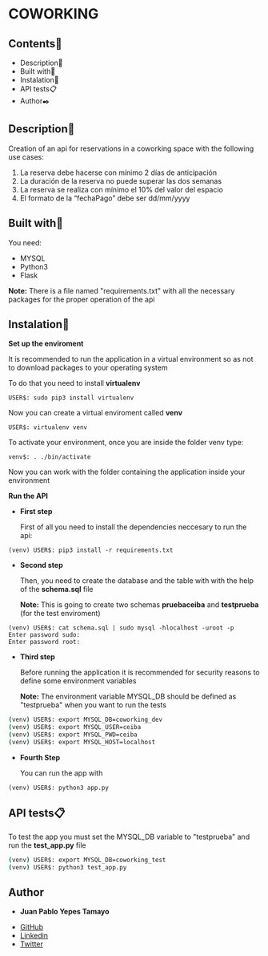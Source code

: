 # COWORKING

## Contents:open_file_folder:

- Description:newspaper:
- Built with:hammer:
- Instalation:wrench:
- API tests:clipboard:
- Author:black_nib:

## Description:newspaper:

Creation of an api for reservations in a coworking space with the following use cases:

1. La reserva debe hacerse con mínimo 2 días de anticipación
2. La duración de la reserva no puede superar las dos semanas
3. La reserva se realiza con mínimo el 10% del valor del espacio
4. El formato de la “fechaPago” debe ser dd/mm/yyyy

## Built with:hammer:

You need:

- MYSQL
- Python3
- Flask

**Note:** There is a file named "requirements.txt" with all the necessary packages for the proper operation of the api

## Instalation:wrench:

**Set up the enviroment**

It is recommended to run the application in a virtual environment so as not to download packages to your operating system

To do that you need to install **virtualenv**

`USER$: sudo pip3 install virtualenv`

Now you can create a virtual enviroment called **venv**

`USER$: virtualenv venv`

To activate your environment, once you are inside the folder venv type:

`venv$: . ./bin/activate`

Now you can work with the folder containing the application inside your environment

**Run the API**

- **First step**

  First of all you need to install the dependencies neccesary to run the api:

```
(venv) USER$: pip3 install -r requirements.txt
```

- **Second step**

  Then, you need to create the database and the table with with the help of the **schema.sql** file

  **Note:** This is going to create two schemas **pruebaceiba** and **testprueba** (for the test enviroment)

```
(venv) USER$: cat schema.sql | sudo mysql -hlocalhost -uroot -p
Enter password sudo:
Enter password root:
```

* **Third step**

  Before running the application it is recommended for security reasons to define some environment variables

  **Note:** The environment variable MYSQL_DB should be defined as "testprueba" when you want to run the tests

```bash
(venv) USER$: export MYSQL_DB=coworking_dev
(venv) USER$: export MYSQL_USER=ceiba
(venv) USER$: export MYSQL_PWD=ceiba
(venv) USER$: export MYSQL_HOST=localhost
```

* **Fourth Step**

  You can run the app with

```
(venv) USER$: python3 app.py
```

## API tests:clipboard:

To test the app you must set the MYSQL_DB variable to "testprueba" and run the **test_app.py** file

```bash
(venv) USER$: export MYSQL_DB=coworking_test
(venv) USER$: python3 test_app.py
```

## Author

* **Juan Pablo Yepes Tamayo**

- [GitHub](https://github.com/PabloYepes27)
- [Linkedin](https://www.linkedin.com/in/pabloyepes27)
- [Twitter](https://twitter.com/pabloyepes27)
